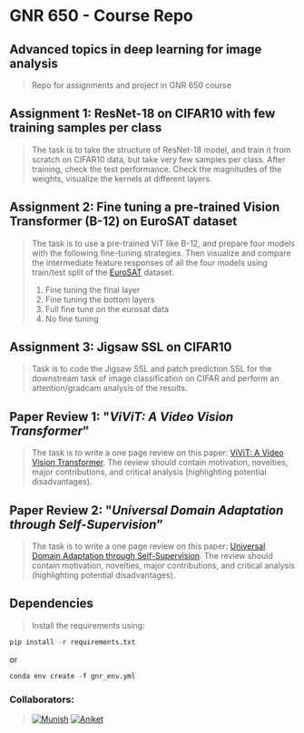 # GNR 650 - Course Repo
## Advanced topics in deep learning for image analysis
>Repo for assignments and project in GNR 650 course

## Assignment 1: ResNet-18 on CIFAR10 with few training samples per class
> The task is to take the structure of ResNet-18 model, and train it from scratch on CIFAR10 data, but take very few samples per class. After training, check the test performance. Check the magnitudes of the weights, visualize the kernels at different layers.

## Assignment 2: Fine tuning a pre-trained Vision Transformer (B-12) on EuroSAT dataset
> The task is to use a pre-trained ViT like B-12, and prepare four models with the following fine-tuning strategies. Then visualize and compare the intermediate feature responses of all the four models using train/test split of the [EuroSAT](https://www.tensorflow.org/datasets/catalog/eurosat) dataset.
> 1. Fine tuning the final layer 
> 2. Fine tuning the bottom layers 
> 3. Full fine tune on the eurosat data 
> 4. No fine tuning

## Assignment 3: Jigsaw SSL on CIFAR10
> Task is to code the Jigsaw SSL and patch prediction SSL for the downstream task of image classification on CIFAR and perform an attention/gradcam analysis of the results.

## Paper Review 1: "*ViViT: A Video Vision Transformer*”
> The task is to write a one page review on this paper: [ViViT: A Video Vision Transformer](https://arxiv.org/abs/2103.15691). The review should contain motivation, novelties, major contributions, and critical analysis (highlighting potential disadvantages).

## Paper Review 2: "*Universal Domain Adaptation through Self-Supervision*”
> The task is to write a one page review on this paper: [Universal Domain Adaptation through Self-Supervision](https://arxiv.org/abs/2002.07953). The review should contain motivation, novelties, major contributions, and critical analysis (highlighting potential disadvantages).

## Dependencies
> Install the requirements using: 
  ```python
  pip install -r requirements.txt
  ```
  or
  ```python   
  conda env create -f gnr_env.yml
  ```   
### Collaborators:
>[![Munish](https://img.shields.io/badge/22M2153-Munish_Monga-blue)](https://github.com/munish30monga)
[![Aniket](https://img.shields.io/badge/22M2162-Aniket_Thomas-darkgreen)](https://github.com/AniTho)
